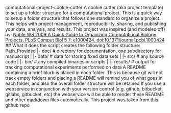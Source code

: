 computational-project-cookie-cutter A cookie cutter (aka project template) to set up a folder structure for a computational project. This is a quick way to setup a folder structure that follows one standard to organize a project. This helps with project management, reproducibility, sharing, and publishing your data, analysis, and results. This project was inspired (and modeled off) by: [Noble WS 2009 A Quick Guide to Organizing Computational Biology Projects. PLoS Comput Biol 5 7: e1000424. doi:10.1371/journal.pcbi.1000424](http://dx.doi.org/10.1371/journal.pcbi.1000424) ## What it does the script creates the following folder structure: Path_Provided |- doc/ # directory for documentation, one subdirectory for manuscript | |- data/ # data for storing fixed data sets | |- src/ # any source code | |- bin/ # any compiled binaries or scripts | |- results/ # output for tracking computational experiments performed on data A README containing a brief blurb is placed in each folder. This is because git will not track empty folders and placing a README will remind you of what goes in each folder, and also the overall folder structure will be retained If you use a webservice in conjunction with your version control (e.g. github, bitbucket, gitlabs, gitbucket, etc) the webservice will be able to render these README and other [markdown](https://help.github.com/articles/markdown-basics/) files automatically. This project was taken from [this](https://github.com/chendaniely/computational-project-cookie-cutter) github repo
